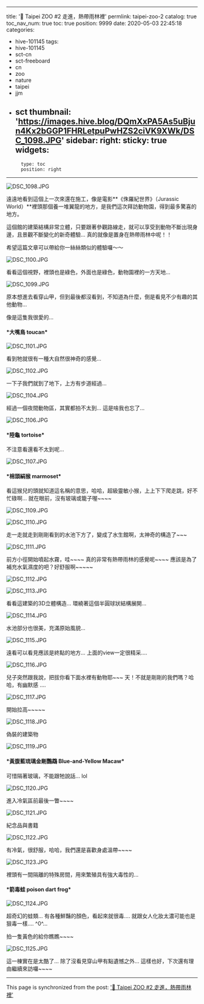 
---
title: '🦜 Taipei ZOO #2 走進，熱帶雨林裡'
permlink: taipei-zoo-2
catalog: true
toc_nav_num: true
toc: true
position: 9999
date: 2020-05-03 22:45:18
categories:
- hive-101145
tags:
- hive-101145
- sct-cn
- sct-freeboard
- cn
- zoo
- nature
- taipei
- jjm
- sct
thumbnail: 'https://images.hive.blog/DQmXxPA5As5uBjun4Kx2bGGP1FHRLetpuPwHZS2ciVK9XWk/DSC_1098.JPG'
sidebar:
    right:
        sticky: true
widgets:
    -
        type: toc
        position: right
---


![DSC_1098.JPG](https://images.hive.blog/DQmXxPA5As5uBjun4Kx2bGGP1FHRLetpuPwHZS2ciVK9XWk/DSC_1098.JPG)

遠遠地看到這個上一次來還在施工，像是電影**《侏羅紀世界》（Jurassic World）**裡頭那個養一堆翼龍的地方，是我們這次拜訪動物園，得到最多驚喜的地方。

這個館的建築結構非常立體，只要跟著參觀路線走，就可以享受到動物不斷出現身邊，且景觀不斷變化的新奇體驗... 真的就像是置身在熱帶雨林中呢！！

希望這篇文章可以帶給你一絲絲類似的體驗囉～～

![DSC_1100.JPG](https://images.hive.blog/DQmTQXr46ESvbiPNNUv2VqTmWY8NcUWqhufa3UMBuUka2rf/DSC_1100.JPG)

看看這個視野，裡頭也是綠色，外面也是綠色，動物園裡的一方天地...

![DSC_1099.JPG](https://images.hive.blog/DQmZf9geV3z6VC6BFUFndVPD9t2azUNykQTsNcuwU3G9kn2/DSC_1099.JPG)

原本想進去看穿山甲，但到最後都沒看到，不知道為什麼，倒是看見不少有趣的其他動物... 

像是這隻我很愛的...

<h4>*大嘴鳥 toucan*</h4>

![DSC_1101.JPG](https://images.hive.blog/DQmcwamAN1pFBYKq4y7jDHfWyAsisK11d32inVYbTzF5Emc/DSC_1101.JPG)

看到牠就很有一種大自然很神奇的感覺...

![DSC_1102.JPG](https://images.hive.blog/DQmaTVadk9SJqtatoT6e8CqYHeruZTyjjTK2fQtWURn6yf9/DSC_1102.JPG)

一下子我們就到了地下，上方有步道經過...

![DSC_1104.JPG](https://images.hive.blog/DQmSor6jBEN1G7oNpASstfFoyLM3UXZoPnK2AsVCmxFg1YD/DSC_1104.JPG)

經過一個夜間動物區，其實都拍不太到... 這是啥我也忘了...

![DSC_1106.JPG](https://images.hive.blog/DQmYSijzxfWrbHAcZ34m868Ajm6VvTWBGHPJipv9gVAyHp2/DSC_1106.JPG)

<h4>*陸龜 tortoise*</h4>

不注意看還看不太到呢...

![DSC_1107.JPG](https://images.hive.blog/DQmYNePuyiXSdi56KX6L3ZvCd3SGSGAKcwNKajHeFe6sYGJ/DSC_1107.JPG)

<h4>*棉頭絹猴 marmoset*</h4>

看這猴兒的頭就知道這名稱的意思，哈哈，超級靈敏小猴，上上下下爬走跳，好不忙碌啊... 就在眼前，沒有玻璃或籠子喔~~~~

![DSC_1109.JPG](https://images.hive.blog/DQmP4af7jYB9xgwfMCF6wjBtxePowz4ELcKu5gcfMxyMbFp/DSC_1109.JPG)

![DSC_1110.JPG](https://images.hive.blog/DQmZxUjcUKueKfALpEZGbHD7gTmupurAATw6U4BLtet43Xv/DSC_1110.JPG)

走一走就走到剛剛看到的水池下方了，變成了水生館啊，太神奇的構造了~~~

![DSC_1111.JPG](https://images.hive.blog/DQmePChMqYqDE8pxqRWeH6w4kRWno1Wghvwv7FnmHijvvMT/DSC_1111.JPG)

前方小徑開始噴起水霧，哇~~~~ 真的非常有熱帶雨林的感覺呢~~~~ 應該是為了補充水氣濕度的吧？好舒服啊~~~~~


![DSC_1112.JPG](https://images.hive.blog/DQmdsQGK5reHfb8z3JCFKhzXZ4r1u8JCE47kKmz7R1NRdNZ/DSC_1112.JPG)


![DSC_1113.JPG](https://images.hive.blog/DQmTJRa7WALNCoraqVTL4Wk8WjQRVD5kpo7q3Aspu8YUebi/DSC_1113.JPG)


看看這建築的3D立體構造... 環繞著這個半圓球狀結構展開... 

![DSC_1114.JPG](https://images.hive.blog/DQmT9xFnZu423eWphhHmfFZXycToPWAPV7TVYbgxKQk98ri/DSC_1114.JPG)

水池部分也很美，充滿原始風貌... 

![DSC_1115.JPG](https://images.hive.blog/DQmUTFyyiR9xP7ZfRvhxAVztEfTHq4LiouCt85RYRxWJXsk/DSC_1115.JPG)

遠看可以看見應該是終點的地方... 上面的view一定很精采.... 

![DSC_1116.JPG](https://images.hive.blog/DQmdFgghswF4pKA6Au3z5o4Pm4qzN8CeA5kBbh6Wf76FX3d/DSC_1116.JPG)

兒子突然跟我說，把拔你看下面水裡有動物耶~~~ 天！不就是剛剛的我們嗎？哈哈，有幽默感 .... 

![DSC_1117.JPG](https://images.hive.blog/DQme8HzZNv5qjRS2pi3MrZ7zLXhWomdZUbkTWPCVnNbgbuu/DSC_1117.JPG)

開始拉高~~~~~

![DSC_1118.JPG](https://images.hive.blog/DQme46ZyF4H2QzUy9vD1arVDZgU8HTqRxKiiExE21AwuShP/DSC_1118.JPG)

偽裝的建築物

![DSC_1119.JPG](https://images.hive.blog/DQmPYSXgZKd2FLim8PYAUVNU3x1f8SouSgk52xq6dUwfQBE/DSC_1119.JPG)

<h4>*黃腹藍琉璃金剛鸚鵡 Blue-and-Yellow Macaw*</h4>

可惜隔著玻璃，不能跟牠說話... lol

![DSC_1120.JPG](https://images.hive.blog/DQmSNrg3PeJkKJ53pksECmaaPHePyqyPkjpSLQgkAwkiCow/DSC_1120.JPG)

進入冷氣區前最後一瞥~~~~

![DSC_1121.JPG](https://images.hive.blog/DQmTPPQ2NEAQKUXQdHMEhft9YrFHkgTgRbFTG5Emh8EBmji/DSC_1121.JPG)

紀念品與書籍

![DSC_1122.JPG](https://images.hive.blog/DQmWvav7Rqhe95nioHXVLMT47yx6KWFN4TPnufmSEujWLXJ/DSC_1122.JPG)

有冷氣，很舒服，哈哈，我們還是喜歡身處溫帶~~~~

![DSC_1123.JPG](https://images.hive.blog/DQmdoLD1qU7uQpWZRTJ4xA4ywu6jzd5ws4C9GpuP6wEu55X/DSC_1123.JPG)

裡頭有一間隔離的特殊房間，用來繁殖具有強大毒性的...

<h4>*箭毒蛙 poison dart frog*</h4>

![DSC_1124.JPG](https://images.hive.blog/DQmcbaGW4Sr2cawGEempPZ1dSXSxwT7xHGUdEBbGRFmUYcR/DSC_1124.JPG)

超奇幻的蛙類... 有各種鮮豔的顏色，看起來就很毒.... 就跟女人化妝太濃可能也是狠毒一樣.... ^0^...

拍一隻黃色的給你瞧瞧~~~~

![DSC_1125.JPG](https://images.hive.blog/DQmXH2G9C3UnVb9PD7D4WVxBCE9qqVeJpuXU6SKc5rwtnmR/DSC_1125.JPG)

這一棟實在是太酷了... 除了沒看見穿山甲有點遺憾之外... 這樣也好，下次還有理由繼續來訪囉~~~~

- - -

This page is synchronized from the post: ['🦜 Taipei ZOO #2 走進，熱帶雨林裡'](https://steemit.com/@deanliu/taipei-zoo-2)
